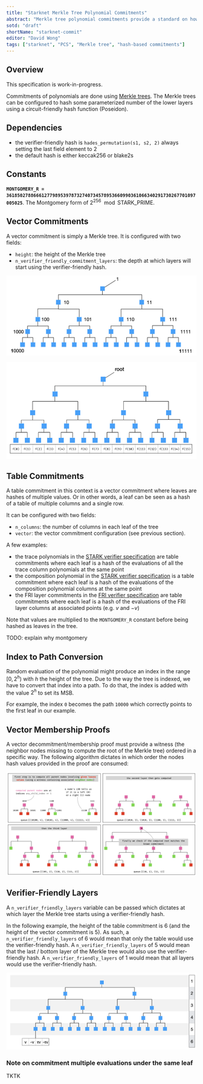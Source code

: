 ```yaml
---
title: "Starknet Merkle Tree Polynomial Commitments"
abstract: "Merkle tree polynomial commitments provide a standard on how to commit to a polynomial using a Merkle tree."
sotd: "draft"
shortName: "starknet-commit"
editor: "David Wong"
tags: ["starknet", "PCS", "Merkle tree", "hash-based commitments"]
---
```


## Overview

<aside class="warning">This specification is work-in-progress.</aside>

Commitments of polynomials are done using [Merkle trees](https://en.wikipedia.org/wiki/Merkle_tree). The Merkle trees can be configured to hash some parameterized number of the lower layers using a circuit-friendly hash function (Poseidon).

## Dependencies

* the verifier-friendly hash is `hades_permutation(s1, s2, 2)` always setting the last field element to $2$
* the default hash is either keccak256 or blake2s

## Constants

**`MONTGOMERY_R = 3618502788666127798953978732740734578953660990361066340291730267701097005025`**. The Montgomery form of $2^{256} \mod \text{STARK_PRIME}$.

## Vector Commitments

A vector commitment is simply a Merkle tree. It is configured with two fields:

* `height`: the height of the Merkle tree
* `n_verifier_friendly_commitment_layers`: the depth at which layers will start using the verifier-friendly hash.

![tree indexing](/img/starknet/tree_indexing.png)

![vector commit](/img/starknet/vector_commit.png)

## Table Commitments

A table commitment in this context is a vector commitment where leaves are hashes of multiple values. Or in other words, a leaf can be seen as a hash of a table of multiple columns and a single row.

It can be configured with two fields:

* `n_columns`: the number of columns in each leaf of the tree
* `vector`: the vector commitment configuration (see previous section).

A few examples:

* the trace polynomials in the [STARK verifier specification](stark.html) are table commitments where each leaf is a hash of the evaluations of all the trace column polynomials at the same point
* the composition polynomial in the [STARK verifier specification](stark.html) is a table commitment where each leaf is a hash of the evaluations of the composition polynomial columns at the same point
* the FRI layer commitments in the [FRI verifier specification](fri.html) are table commitments where each leaf is a hash of the evaluations of the FRI layer columns at associated points (e.g. $v$ and $-v$)

Note that values are multiplied to the `MONTGOMERY_R` constant before being hashed as leaves in the tree. 

TODO: explain why montgomery

## Index to Path Conversion

Random evaluation of the polynomial might produce an index in the range $[0, 2^h)$ with $h$ the height of the tree. Due to the way the tree is indexed, we have to convert that index into a path. To do that, the index is added with the value $2^h$ to set its MSB.

For example, the index `0` becomes the path `10000` which correctly points to the first leaf in our example.

## Vector Membership Proofs

A vector decommitment/membership proof must provide a witness (the neighbor nodes missing to compute the root of the Merkle tree) ordered in a specific way. The following algorithm dictates in which order the nodes hash values provided in the proof are consumed:

![vector decommit](/img/starknet/vector_decommit.png)

## Verifier-Friendly Layers

A `n_verifier_friendly_layers` variable can be passed which dictates at which layer the Merkle tree starts using a verifier-friendly hash.

In the following example, the height of the table commitment is $6$ (and the height of the vector commitment is $5$). As such, a `n_verifier_friendly_layers` of $6$ would mean that only the table would use the verifier-friendly hash. A `n_verifier_friendly_layers` of $5$ would mean that the last / bottom layer of the Merkle tree would also use the verifier-friendly hash. A `n_verifier_friendly_layers` of $1$ would mean that all layers would use the verifier-friendly hash.

![vector decommit](/img/starknet/tree_height.png)

### Note on commitment multiple evaluations under the same leaf

TKTK
